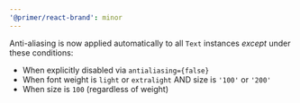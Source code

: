 ```yaml
---
'@primer/react-brand': minor
---
```


Anti-aliasing is now applied automatically to all `Text` instances _except_ under these conditions:

- When explicitly disabled via `antialiasing={false}`
- When font weight is `light` or `extralight` AND size is `'100'` or `'200'`
- When size is `100` (regardless of weight)
